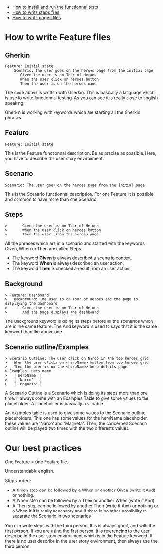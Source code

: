 * [How to install and run the functionnal tests](../)
* [How to write steps files](../step_definitions)
* [How to write pages files](../pages)

# How to write Feature files

## Gherkin

    Feature: Initial state
        Scenario: The user goes on the heroes page from the initial page
           Given the user is on Tour of Heroes
           When the user click on heroes button
           Then the user is on the heroes page

The code above is written with Gherkin.
This is basically a language which is use to write functionnal testing.
As you can see it is really close to english speaking.

Gherkin is working with keywords which are starting all the Gherkin phrases.

## Feature

    Feature: Initial state

This is the Feature functionnal description.
Be as precise as possible.
Here, you have to describe the user story environment.

## Scenario

    Scenario: The user goes on the heroes page from the initial page

This is the Scenario functionnal description.
For one Feature, it is possible and common to have more than one Scenario.

## Steps

    >       Given the user is on Tour of Heroes
    >       When the user click on heroes button
    >       Then the user is on the heroes page

All the phrases which are in a scenario and started with the keywords Given, When or Then are
called Steps.

* The keyword **Given** is always described a scenario context.
* The keyword **When** is always described an user action.
* The keyword **Then** is checked a result from an user action.

## Background

    > Feature: Dashboard
    >   Background: The user is on Tour of Heroes and the page is displaying the dashboard
    >       Given the user is on Tour of Heroes
    >       And the page displays the dashboard

The Background keyword is doing its steps before all the scenarios which are in the same feature.
The And keyword is used to says that it is the same keyword than the above one.

## Scenario outline/Examples

    > Scenario Outline: The user click on Narco in the top heroes grid
    >   When the user clicks on <heroName> button from top heroes grid
    >   Then the user is on the <heroName> hero details page
    > Examples: Hero name
    >   | heroName  |
    >   | 'Narco'   |
    >   | 'Magneta' |

A Scenario Outline is a Scenario which is doing its steps more than one time.
It always come with an Examples Table to give some values to the placeholder.
A placeholder is basically a variable.

An examples table is used to give some values to the Scenario outline placeholders.
This one has some values for the heroName placeholder, these values are 'Narco' and 'Magneta'.
Then, the concerned Scenario outline will be played two times with the two differents values.

# Our best practices

One Feature = One Feature file.

Understandable english.

Steps order :

* A Given step can be followed by a When or another Given (write it And) or nothing.
* A When step can be followed by a Then or another When (write it And).
* A Then step can be followed by another Then (write it And) or nothing or a When if it is really necessary and if there is no other possibility to separate the Scenario in two scenarios.

You can write steps with the third person, this is always good, and with the first person.
If you are using the first person, it is referencing to the user describe in the user story environment which is in the Feature keyword. If there is no user describe in the user story environment, then always use the third person.
